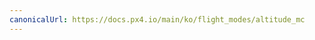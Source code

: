 ```yaml
---
canonicalUrl: https://docs.px4.io/main/ko/flight_modes/altitude_mc
---
```


<Redirect to="../flight_modes_mc/altitude" />
